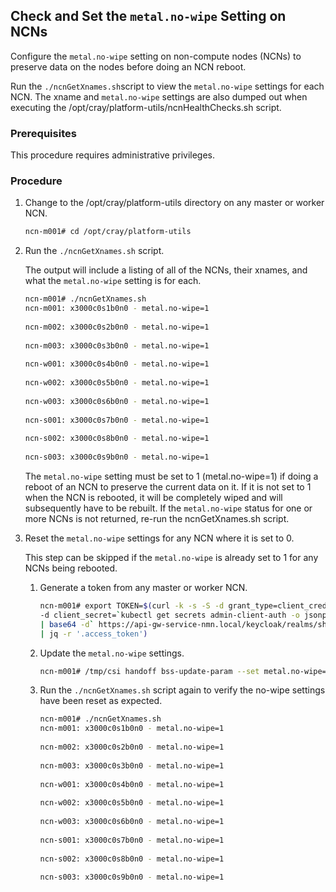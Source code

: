 ## Check and Set the `metal.no-wipe` Setting on NCNs

Configure the `metal.no-wipe` setting on non-compute nodes \(NCNs\) to preserve data on the nodes before doing an NCN reboot.

Run the `./ncnGetXnames.sh`script to view the `metal.no-wipe` settings for each NCN. The xname and `metal.no-wipe` settings are also dumped out when executing the /opt/cray/platform-utils/ncnHealthChecks.sh script.

### Prerequisites

This procedure requires administrative privileges.

### Procedure

1.  Change to the /opt/cray/platform-utils directory on any master or worker NCN.

    ```bash
    ncn-m001# cd /opt/cray/platform-utils
    ```

2.  Run the `./ncnGetXnames.sh` script.

    The output will include a listing of all of the NCNs, their xnames, and what the `metal.no-wipe` setting is for each.

    ```bash
    ncn-m001# ./ncnGetXnames.sh
    ncn-m001: x3000c0s1b0n0 - metal.no-wipe=1
     
    ncn-m002: x3000c0s2b0n0 - metal.no-wipe=1
     
    ncn-m003: x3000c0s3b0n0 - metal.no-wipe=1
     
    ncn-w001: x3000c0s4b0n0 - metal.no-wipe=1
     
    ncn-w002: x3000c0s5b0n0 - metal.no-wipe=1
     
    ncn-w003: x3000c0s6b0n0 - metal.no-wipe=1
     
    ncn-s001: x3000c0s7b0n0 - metal.no-wipe=1
     
    ncn-s002: x3000c0s8b0n0 - metal.no-wipe=1
     
    ncn-s003: x3000c0s9b0n0 - metal.no-wipe=1
    ```

    The `metal.no-wipe` setting must be set to 1 \(metal.no-wipe=1\) if doing a reboot of an NCN to preserve the current data on it. If it is not set to 1 when the NCN is rebooted, it will be completely wiped and will subsequently have to be rebuilt. If the `metal.no-wipe` status for one or more NCNs is not returned, re-run the ncnGetXnames.sh script.

3.  Reset the `metal.no-wipe` settings for any NCN where it is set to 0.

    This step can be skipped if the `metal.no-wipe` is already set to 1 for any NCNs being rebooted.

    1.  Generate a token from any master or worker NCN.

        ```bash
        ncn-m001# export TOKEN=$(curl -k -s -S -d grant_type=client_credentials -d client_id=admin-client \
        -d client_secret=`kubectl get secrets admin-client-auth -o jsonpath='{.data.client-secret}' \
        | base64 -d` https://api-gw-service-nmn.local/keycloak/realms/shasta/protocol/openid-connect/token \
        | jq -r '.access_token')
        ```

    2.  Update the `metal.no-wipe` settings.

        ```bash
        ncn-m001# /tmp/csi handoff bss-update-param --set metal.no-wipe=1
        ```

    3.  Run the `./ncnGetXnames.sh` script again to verify the no-wipe settings have been reset as expected.

        ```bash
        ncn-m001# ./ncnGetXnames.sh
        ncn-m001: x3000c0s1b0n0 - metal.no-wipe=1
         
        ncn-m002: x3000c0s2b0n0 - metal.no-wipe=1
         
        ncn-m003: x3000c0s3b0n0 - metal.no-wipe=1
         
        ncn-w001: x3000c0s4b0n0 - metal.no-wipe=1
         
        ncn-w002: x3000c0s5b0n0 - metal.no-wipe=1
         
        ncn-w003: x3000c0s6b0n0 - metal.no-wipe=1
         
        ncn-s001: x3000c0s7b0n0 - metal.no-wipe=1
         
        ncn-s002: x3000c0s8b0n0 - metal.no-wipe=1
         
        ncn-s003: x3000c0s9b0n0 - metal.no-wipe=1
        ```




